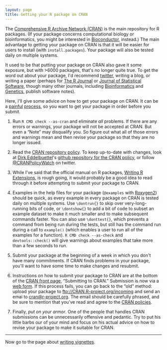 ```yaml
---
layout: page
title: Getting your R package on CRAN
---
```


The
[Comprehensive R Archive Network (CRAN)](http://cran.r-project.org) is
the main repository for R packages. (If your package concerns
computational biology or bioinformatics, you might be interested in
[Bioconductor](http://bioconductor.org), instead.)
The main advantage to getting your
package on CRAN is that it will be easier for users to install (with
`install.packages`). Your package will also be tested daily on
multiple systems.

It used to be that putting your package on CRAN also gave it some
exposure, but with >6000 packages, that's no longer quite true. To get the
word out about your package, I'd recommend
[twitter](http://twitter.com), writing a blog, or writing a paper
(perhaps for [The R Journal](http://journal.r-project.org/) or
[Journal of Statistical Software](http://www.jstatsoft.org/), though
many other journals, including
[Bioinformatics](http://bioinformatics.oxfordjournals.org/) and
[Genetics](http://www.genetics.org), publish software notes).

Here, I'll give some advice on how to get your package on CRAN. It can
be a [painful](https://twitter.com/xieyihui/status/508650816001945600)
[process](https://twitter.com/_inundata/status/504144292634701825), so
you want to get your package in order before you submit.

1. Run `R CMD check --as-cran` and eliminate _all_
problems. If there are any errors or warnings, your package will not
be accepted at CRAN. But even a &ldquo;Note&rdquo; may disqualify
you. So figure out what all of those errors and warnings mean and then
revise your package so that they are no longer issued.

2. Read the
[CRAN repository policy](http://cran.r-project.org/web/packages/policies.html).
To keep up-to-date with changes, look at
[Dirk Eddelbuettel](http://dirk.eddelbuettel.com)'s
[github repository for the CRAN policy](https://github.com/eddelbuettel/crp),
or follow [@CRANPolicyWatch](https://twitter.com/CRANPolicyWatch) on
twitter.

3. While I've said that the official manual on R packages,
[Writing R Extensions](http://cran.r-project.org/doc/manuals/r-release/R-exts.html),
is rough going, it would probably be a good idea to read through it
before attempting to submit your package to CRAN.

4. Examples in the help files for your package (`@examples` with
[Roxygen2](https://github.com/klutometis/roxygen)) should be quick, as
every example in every package on CRAN is tested daily on multiple
systems. Use `\dontrun{}` to skip over very-long-running bits of code,
or `\dontshow{}` to add a bit of code to subset an example dataset to
make it much smaller and to make subsequent commands faster. You can
also use `\donttest{}`, which prevents a command from being run during
the tests, but still has the command run during a call to `example()`
(which enables a user to run all of the examples for a function).
`R CMD check --as-check` and `devtools::check()` will give warnings
about examples that take more than a few seconds to run.

5. Submit your package at the beginning of a week in which you don't
have many commitments. If CRAN finds problems in your package, you'll
want to have some time to make changes and resubmit.

6. Instructions on how to submit your package to CRAN are at the bottom
of the [CRAN front page](http://cran.r-project.org/),
&ldquo;Submitting to CRAN.&rdquo; Submission is now via a
[web form](http://xmpalantir.wu.ac.at/cransubmit/).  If this process
fails, you can go back to the &ldquo;old&rdquo; method: upload your
package to <ftp://CRAN.R-project.org/incoming> and send an emai to
<cran@r-project.org>. The email should be carefully phrased, and be
sure to mention that you've read and agree to the
[CRAN policies](http://cran.r-project.org/web/packages/policies.html).

7. Finally, _put on your armor_. One of the people that handles CRAN
submissions can be unnecessarily offensive and pedantic. Try to
put his little barbs our of your mind and focus on his actual advice
on how to revise your package to make it suitable for CRAN.

---

Now go to the page about [writing vignettes](vignettes.html).

